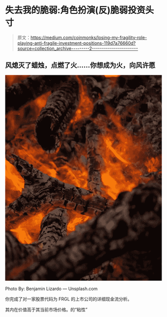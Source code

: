 # 失去我的脆弱:角色扮演(反)脆弱投资头寸

> 原文：<https://medium.com/coinmonks/losing-my-fragility-role-playing-anti-fragile-investment-positions-119d7a76660d?source=collection_archive---------2----------------------->

## 风熄灭了蜡烛，点燃了火……你想成为火，向风许愿

![](img/ed06c2f06552e7d97e35528a620b8d5b.png)

Photo By: Benjamin Lizardo — Unsplash.com

你完成了对一家股票代码为 FRGL 的上市公司的详细现金流分析。

其内在价值高于其当前市场价格。的“粘性”